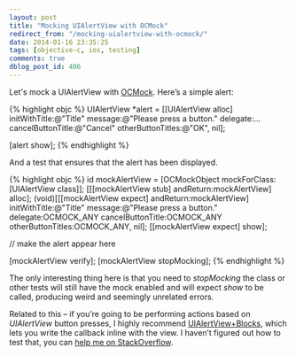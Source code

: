 ```yaml
---
layout: post
title: "Mocking UIAlertView with OCMock"
redirect_from: "/mocking-uialertview-with-ocmock/"
date: 2014-01-16 23:35:25
tags: [objective-c, ios, testing]
comments: true
dblog_post_id: 406
---
```

Let's mock a UIAlertView with [OCMock](https://ocmock.org/). Here’s a simple alert:

{% highlight objc %}
UIAlertView *alert = [[UIAlertView alloc]
   initWithTitle:@"Title"
   message:@"Please press a button."
   delegate:...
   cancelButtonTitle:@"Cancel"
   otherButtonTitles:@"OK", nil];

[alert show];
{% endhighlight %}

And a test that ensures that the alert has been displayed.

{% highlight objc %}
id mockAlertView = [OCMockObject mockForClass:[UIAlertView class]];
[[[mockAlertView stub] andReturn:mockAlertView] alloc];
(void)[[[mockAlertView expect] andReturn:mockAlertView]
                          initWithTitle:@"Title"
                                message:@"Please press a button."
                               delegate:OCMOCK_ANY
                      cancelButtonTitle:OCMOCK_ANY
                      otherButtonTitles:OCMOCK_ANY, nil];
[[mockAlertView expect] show];

// make the alert appear here

[mockAlertView verify];
[mockAlertView stopMocking];
{% endhighlight %}

The only interesting thing here is that you need to _stopMocking_ the class or other tests will still have the mock enabled and will expect _show_ to be called, producing weird and seemingly unrelated errors.

Related to this – if you’re going to be performing actions based on _UIAlertView_ button presses, I highly recommend [UIAlertView+Blocks](https://github.com/ryanmaxwell/UIAlertView-Blocks), which lets you write the callback inline with the view. I haven’t figured out how to test that, you can [help me on StackOverflow](https://stackoverflow.com/questions/21174836/how-can-i-mock-a-uialertview-with-a-callback).

